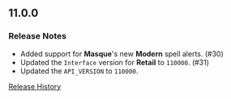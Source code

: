 ## 11.0.0

### Release Notes

- Added support for **Masque**'s new **Modern** spell alerts. (#30)
- Updated the `Interface` version for **Retail** to `110000`. (#31)
- Updated the `API_VERSION` to `110000`.

[Release History](https://github.com/SFX-WoW/Masque_Dominos/wiki/History)
